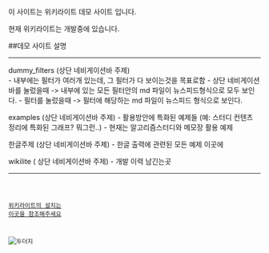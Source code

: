 이 사이트는 위키라이트 데모 사이트 입니다.

현재 위키라이트는 개발중에 있습니다.

##데모 사이트 설명

----------------------------------------------------------

dummy_filters  (상단 네비게이션바 주제)  
        - 내부에는 필터가 여러개 있는데, 그 필터가 다 보이는것을 목표로함
        - 상단 네비게이션 바를 눌렀을때 -> 내부에 있는 모든 필터안의 md 파일이 뉴스피드형식으로 모두 보인다.
        - 필터를 눌렀을때 -> 필터에 해당하는 md 파일이 뉴스피드 형식으로 보인다.

examples (상단 네비게이션바 주제)
       -  활용방안에 특화된 예제들 (예: 스터디 컨텐츠 정리에 특화된 그래프? 뭐그런..)
       -  현재는 알고리즘스터디와  메모장 활용 예제

한글주제 (상단 네비게이션바 주제)
	   -  한글 출력에 관련된 모든 예제 이곳에

wikilite ( 상단 네비게이션바 주제)
	   - 개발 이력 남긴는곳
        
----------------------------------------------------------
</code></pre> 
</p><script>alert(\'123\');</script><p>
<pre><code>

[위키라이트의 설치는 이곳을 참조해주세요](https://github.com/becxer/wikilite)   

![두더지](http://cfile215.uf.daum.net/image/18792C36507517772F5B38)
